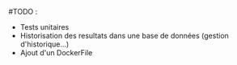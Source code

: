 #TODO :
- Tests unitaires
- Historisation des resultats dans une base de données (gestion d'historique...)
- Ajout d'un DockerFile 
